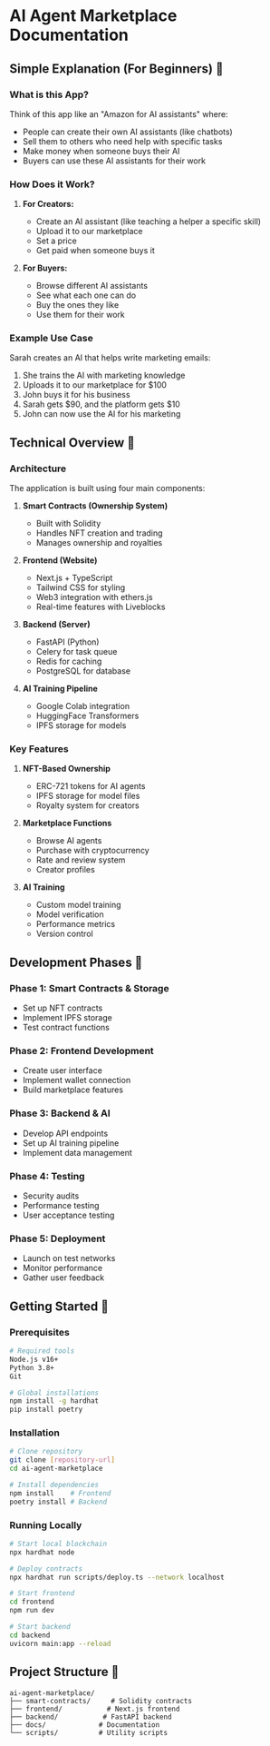 # AI Agent Marketplace Documentation

## Simple Explanation (For Beginners) 🌟

### What is this App?
Think of this app like an "Amazon for AI assistants" where:
- People can create their own AI assistants (like chatbots)
- Sell them to others who need help with specific tasks
- Make money when someone buys their AI
- Buyers can use these AI assistants for their work

### How Does it Work?
1. **For Creators:**
   - Create an AI assistant (like teaching a helper a specific skill)
   - Upload it to our marketplace
   - Set a price
   - Get paid when someone buys it

2. **For Buyers:**
   - Browse different AI assistants
   - See what each one can do
   - Buy the ones they like
   - Use them for their work

### Example Use Case
Sarah creates an AI that helps write marketing emails:
1. She trains the AI with marketing knowledge
2. Uploads it to our marketplace for $100
3. John buys it for his business
4. Sarah gets $90, and the platform gets $10
5. John can now use the AI for his marketing

## Technical Overview 🔧

### Architecture
The application is built using four main components:

1. **Smart Contracts (Ownership System)**
   - Built with Solidity
   - Handles NFT creation and trading
   - Manages ownership and royalties

2. **Frontend (Website)**
   - Next.js + TypeScript
   - Tailwind CSS for styling
   - Web3 integration with ethers.js
   - Real-time features with Liveblocks

3. **Backend (Server)**
   - FastAPI (Python)
   - Celery for task queue
   - Redis for caching
   - PostgreSQL for database

4. **AI Training Pipeline**
   - Google Colab integration
   - HuggingFace Transformers
   - IPFS storage for models

### Key Features

1. **NFT-Based Ownership**
   - ERC-721 tokens for AI agents
   - IPFS storage for model files
   - Royalty system for creators

2. **Marketplace Functions**
   - Browse AI agents
   - Purchase with cryptocurrency
   - Rate and review system
   - Creator profiles

3. **AI Training**
   - Custom model training
   - Model verification
   - Performance metrics
   - Version control

## Development Phases 📅

### Phase 1: Smart Contracts & Storage
- Set up NFT contracts
- Implement IPFS storage
- Test contract functions

### Phase 2: Frontend Development
- Create user interface
- Implement wallet connection
- Build marketplace features

### Phase 3: Backend & AI
- Develop API endpoints
- Set up AI training pipeline
- Implement data management

### Phase 4: Testing
- Security audits
- Performance testing
- User acceptance testing

### Phase 5: Deployment
- Launch on test networks
- Monitor performance
- Gather user feedback

## Getting Started 🚀

### Prerequisites
```bash
# Required tools
Node.js v16+
Python 3.8+
Git

# Global installations
npm install -g hardhat
pip install poetry
```

### Installation
```bash
# Clone repository
git clone [repository-url]
cd ai-agent-marketplace

# Install dependencies
npm install    # Frontend
poetry install # Backend
```

### Running Locally
```bash
# Start local blockchain
npx hardhat node

# Deploy contracts
npx hardhat run scripts/deploy.ts --network localhost

# Start frontend
cd frontend
npm run dev

# Start backend
cd backend
uvicorn main:app --reload
```

## Project Structure 📁
```
ai-agent-marketplace/
├── smart-contracts/     # Solidity contracts
├── frontend/           # Next.js frontend
├── backend/           # FastAPI backend
├── docs/             # Documentation
└── scripts/          # Utility scripts
```
<!-- 
## Contributing 🤝
1. Fork the repository
2. Create a feature branch
3. Commit your changes
4. Push to the branch
5. Create a Pull Request

## License 📄
MIT License - see LICENSE.md -->